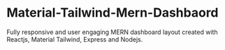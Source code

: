 # Material-Tailwind-Mern-Dashbaord
Fully responsive and user engaging MERN dashboard layout created with Reactjs, Material Tailwind, Express and Nodejs.
